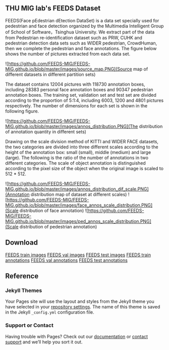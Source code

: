 ## THU MIG lab's FEEDS Dataset
FEEDS(Face pEdestrian dEtection DataSet) is a data set specially used for pedestrian and face detection organized by the Multimedia Intelligent Group of School of Software，Tsinghua University. We extract part of the data from Pedestrian re-identification dataset such as PRW, CUHK and pedestrian detection data sets such as WIDER pedestrian, CrowdHuman, then we complete the pedestrian and face annotations. The figure below shows the number of pictures extracted from each data set.

![https://github.com/FEEDS-MIG/FEEDS-MIG.github.io/blob/master/images/source_map.PNG](Source map of different datasets in different partition sets)

The dataset contains 12004 pictures with 118730 annotation boxes, including 28383 personal face annotation boxes and 90347 pedestrian annotation boxes. The training set, validation set and test set are divided according to the proportion of 5:1:4, including 6003, 1200 and 4801 pictures respectively. The number of dimensions for each set is shown in the following figure.

![https://github.com/FEEDS-MIG/FEEDS-MIG.github.io/blob/master/images/annos_distribution.PNG](The distribution of annotation quantity in different sets)

Drawing on the scale division method of KITTI and WIDER FACE datasets, the two categories are divided into three different scales according to the height of the annotation box: small (small), middle (medium) and large (large). The following is the ratio of the number of annotations in two different categories. The scale of object annotation is distinguished according to the pixel size of the object when the original image is scaled to 512 * 512.

![https://github.com/FEEDS-MIG/FEEDS-MIG.github.io/blob/master/images/annos_distribution_dif_scale.PNG](Annotation distribution map of dataset at different scales)
![https://github.com/FEEDS-MIG/FEEDS-MIG.github.io/blob/master/images/face_annos_scale_distribution.PNG](Scale distribution of face annotation)
![https://github.com/FEEDS-MIG/FEEDS-MIG.github.io/blob/master/images/ped_annos_scale_distribution.PNG](Scale distribution of pedestrian annotation)

## Download

[FEEDS train images]()
[FEEDS val images]()
[FEEDS test images]()
[FEEDS train annotations]()
[FEEDS val annotations]()
[FEEDS test annotations]()

## Reference

### Jekyll Themes

Your Pages site will use the layout and styles from the Jekyll theme you have selected in your [repository settings](https://github.com/FEEDS-MIG/FEEDS-MIG.github.io/settings). The name of this theme is saved in the Jekyll `_config.yml` configuration file.

### Support or Contact

Having trouble with Pages? Check out our [documentation](https://help.github.com/categories/github-pages-basics/) or [contact support](https://github.com/contact) and we’ll help you sort it out.
